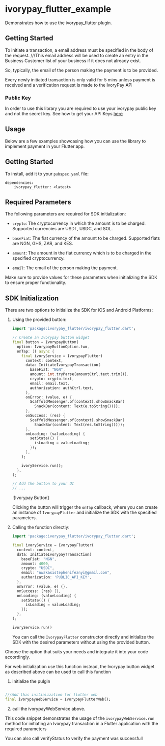 # ivorypay_flutter_example

Demonstrates how to use the ivorypay_flutter plugin.

## Getting Started

To initiate a transaction, a email address must be specified in the body of the request. ///This
email address will be used to create an entry in the Business Customer list of your business if it
does not already exist.

So, typically, the email of the person making the payment is to be
provided.

Every newly initiated transaction is only valid for 5 mins unless payment is received
and a verification request is made to the IvoryPay API

### Public Key

In order to use this library you are required to use your ivorypay public key and not the secret
key. See how to get your API
Keys [here](https://ivory-pay.gitbook.io/ivorypay-api-documentation/authorization/using-your-api-key)

## Usage

Below are a few examples showcasing how you can use the library to implement payment in your Flutter
app.

## Getting Started

To install, add it to your `pubspec.yaml` file:

```
dependencies:
    ivorypay_flutter: <latest>

```

## Required Parameters

The following parameters are required for SDK initialization:

- `crypto`: The cryptocurrency in which the amount is to be charged. Supported currencies are USDT,
  USDC, and SOL.

- `baseFiat`: The fiat currency of the amount to be charged. Supported fiats are NGN, GHS, ZAR, and
  KES.

- `amount`: The amount in the fiat currency which is to be charged in the specified cryptocurrency.

- `email`: The email of the person making the payment.

Make sure to provide values for these parameters when initializing the SDK to ensure proper
functionality.

## SDK Initialization

There are two options to initialize the SDK for iOS and Android Platforms:

1. Using the provided button:

   ```dart
   import 'package:ivorypay_flutter/ivorypay_flutter.dart';

   // Create an Ivorypay button widget
   final button = IvorypayButton(
     option: IvorypayButtonOption.two,
     onTap: () async {
       final ivoryService = IvorypayFlutter(
         context: context,
         data: InitiateIvorypayTransaction(
           baseFiat: "NGN",
           amount: int.tryParse(amountCtrl.text.trim()),
           crypto: crypto.text,
           email: email.text,
           authorization: authCtrl.text,
         ),
         onError: (value, e) {
           ScaffoldMessenger.of(context).showSnackBar(
             SnackBar(content: Text(e.toString())));
         },
         onSuccess: (res) {
           ScaffoldMessenger.of(context).showSnackBar(
             SnackBar(content: Text(res.toString())));
         },
         onLoading: (valueLoading) {
           setState(() {
             isLoading = valueLoading;
           });
         },
       );

       ivoryService.run();
     },
   );

   // Add the button to your UI
   // ...
   ```

   ![Ivorypay Button]

   Clicking the button will trigger the `onTap` callback, where you can create an instance
   of `IvorypayFlutter` and initialize the SDK with the specified parameters.

2. Calling the function directly:

   ```dart
   import 'package:ivorypay_flutter/ivorypay_flutter.dart';

   final ivoryService = IvorypayFlutter(
     context: context,
     data: InitiateIvorypayTransaction(
       baseFiat: "NGN",
       amount: 4000,
       crypto: "USDC",
       email: "nwakasistephenifeanyi@gmail.com",
       authorization: 'PUBLIC_API_KEY',
     ),
     onError: (value, e) {},
     onSuccess: (res) {},
     onLoading: (valueLoading) {
       setState(() {
         isLoading = valueLoading;
       });
     },
   );

   ivoryService.run()
   ```

   You can call the `IvorypayFlutter` constructor directly and initialize the SDK with the desired
   parameters without using the provided button.

Choose the option that suits your needs and integrate it into your code accordingly.

For web initialization use this function instead, the Ivorypay button widget as described above can
be used
to call this function

1. initialize the pulgin

```dart

///Add this initialization for flutter web
final ivorypayWebService = IvorypayFlutterWeb();


  ```

2. call the ivorypayWebService above.

This code snippet demonstrates the usage of the `ivorypayWebService.run` method for initiating an
Ivorypay transaction in a Flutter application with the required parameters

You can also call verifyStatus to verify the payment was successfull 
